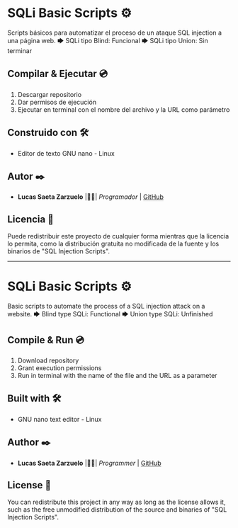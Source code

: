 # SQLi Basic Scripts  ⚙️

Scripts básicos para automatizar el proceso de un ataque SQL injection a una página web. 
🡆 SQLi tipo Blind: Funcional 
🡆 SQLi tipo Union: Sin terminar

## Compilar & Ejecutar 💿

1. Descargar repositorio
2. Dar permisos de ejecución 
3. Ejecutar en terminal con el nombre del archivo y la URL como parámetro

## Construido con 🛠️

* Editor de texto GNU nano - Linux

## Autor ✒️

* **Lucas Saeta Zarzuelo** |👨‍💻| *Programador* | [GitHub](https://github.com/lucassaeta)

## Licencia 📄

Puede redistribuir este proyecto de cualquier forma mientras que la licencia lo permita, como la distribución gratuita no modificada de la fuente y los binarios de "SQL Injection Scripts".

---

# SQLi Basic Scripts  ⚙️

Basic scripts to automate the process of a SQL injection attack on a website.
🡆 Blind type SQLi: Functional
🡆 Union type SQLi: Unfinished

## Compile & Run 💿

1. Download repository
2. Grant execution permissions
3. Run in terminal with the name of the file and the URL as a parameter

## Built with 🛠️

* GNU nano text editor - Linux

## Author ✒️

* **Lucas Saeta Zarzuelo** |👨‍💻| *Programmer* | [GitHub](https://github.com/lucassaeta)

## License 📄

You can redistribute this project in any way as long as the license allows it, such as the free unmodified distribution of the source and binaries of "SQL Injection Scripts".
